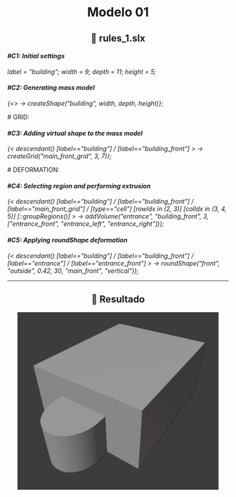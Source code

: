 <h1 align="center">Modelo 01</h2>

<h2 align="center">📝 rules_1.slx</h2>

#### **_\#C1: Initial settings_**

_label = "building"; width = 9; depth = 11; height = 5;_

#### **_\#C2: Generating mass model_**

_{<> -> createShape("building", width, depth, height)};_

\# GRID:

#### **_\#C3: Adding virtual shape to the mass model_**

_{< descendant() [label=="building"] / [label=="building_front"] > -> createGrid("main_front_grid", 3, 7)};_

\# DEFORMATION:

#### **_\#C4: Selecting region and performing extrusion_**

_{< descendant() [label=="building"] / [label=="building_front"] / [label=="main_front_grid"] / [type=="cell"] [rowIdx in (2, 3)] [colIdx in (3, 4, 5)] [::groupRegions()] > -> addVolume("entrance", "building_front", 3, ["entrance_front", "entrance_left", "entrance_right"])};_

#### **_\#C5: Applying roundShape deformation_**

_{< descendant() [label=="building"] / [label=="building_front"] / [label=="entrance"] / [label=="entrance_front"] > -> roundShape("front", "outside", 0.42, 30, "main_front", "vertical")};_

---

<h2 align="center">🏢 Resultado</h2>

<div align="center">
  <img src="modelo_01.png" alt="Modelo 01">
</div>
